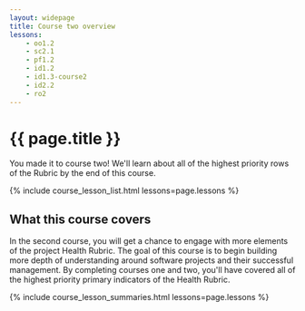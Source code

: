 ```yaml
---
layout: widepage
title: Course two overview
lessons:
    - oo1.2
    - sc2.1
    - pf1.2
    - id1.2
    - id1.3-course2
    - id2.2
    - ro2
---
```


# {{ page.title }}

You made it to course two! We'll learn about all of the highest priority rows of the Rubric by the end of this course.

{% include course_lesson_list.html lessons=page.lessons %}

## What this course covers

In the second course, you will get a chance to engage with more elements of the project Health Rubric. The goal of this course is to begin building more depth of understanding around software projects and their successful management. By completing courses one and two, you'll have covered all of the highest priority primary indicators of the Health Rubric.

{% include course_lesson_summaries.html lessons=page.lessons %}

